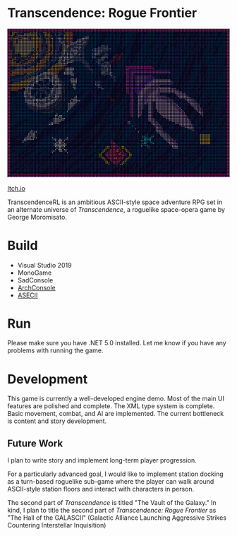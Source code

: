 # Transcendence: Rogue Frontier
![Cover](TranscendenceRL/RogueFrontierContent/sprites/PosterNoText.asc.png)

[Itch.io](https://ineedauniqueusername.itch.io/rogue-frontier)

TranscendenceRL is an ambitious ASCII-style space adventure RPG set in an alternate universe of *Transcendence*, a roguelike space-opera game by George Moromisato.

# Build
- Visual Studio 2019
- MonoGame
- SadConsole
- [ArchConsole](https://github.com/INeedAUniqueUsername/ArchConsole)
- [ASECII](https://github.com/INeedAUniqueUsername/ASECII)

# Run
Please make sure you have .NET 5.0 installed. Let me know if you have any problems with running the game.

# Development
This game is currently a well-developed engine demo. Most of the main UI features are polished and complete. The XML type system is complete. Basic movement, combat, and AI are implemented. The current bottleneck is content and story development.

## Future Work
I plan to write story and implement long-term player progression.

For a particularly advanced goal, I would like to implement station docking as a turn-based roguelike sub-game where the player can walk around ASCII-style station floors and interact with characters in person.

The second part of *Transcendence* is titled "The Vault of the Galaxy." In kind, I plan to title the second part of *Transcendence: Rogue Frontier* as "The Hall of the GALASCII" (Galactic Alliance Launching Aggressive Strikes Countering Interstellar Inquisition)
